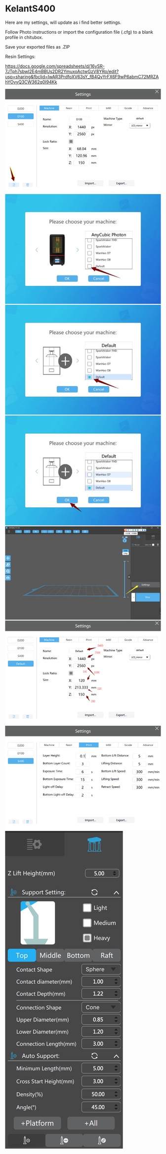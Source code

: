 # KelantS400
Here are my settings, will update as i find better settings.

Follow Photo instructions or import the configuration file (.cfg) to a blank profile in chitubox. 

Save your exported files as .ZIP



Resin Settings:


https://docs.google.com/spreadsheets/d/16ySR-7JTph7sbwI2E4mBBUs2DR2YmuxoActwGzV8YRo/edit?usp=sharing&fbclid=IwAR3PrdfoXV63sY_fB4QyYrFX6F9wP6abmC72MRZAhYOvyQ3CW362q0I94Kk

<img src="https://github.com/loneacoustic/kelants400/blob/master/1.png" />

<img src="https://github.com/loneacoustic/kelants400/blob/master/2.png" />

<img src="https://github.com/loneacoustic/kelants400/blob/master/3.png" />

<img src="https://github.com/loneacoustic/kelants400/blob/master/4.png" />

<img src="https://github.com/loneacoustic/kelants400/blob/master/5.png" />

<img src="https://github.com/loneacoustic/kelants400/blob/master/6.png" />

<img src="https://github.com/loneacoustic/kelants400/blob/master/7.png" />

<img src="https://github.com/loneacoustic/kelants400/blob/master/Supports Settings_Large Prints.png" />


